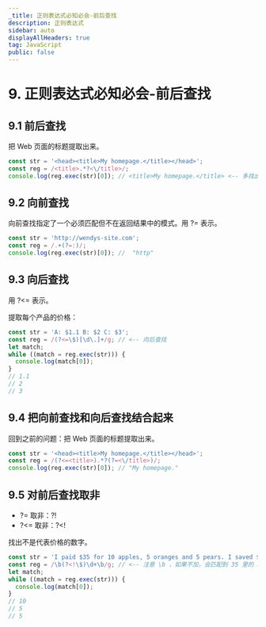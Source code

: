 ```yaml
---
_title: 正则表达式必知必会-前后查找
description: 正则表达式
sidebar: auto
displayAllHeaders: true
tag: JavaScript
public: false
---
```


# 9. 正则表达式必知必会-前后查找

## 9.1 前后查找

把 Web 页面的标题提取出来。

```js
const str = '<head><title>My homepage.</title></head>';
const reg = /<title>.*?<\/title>/;
console.log(reg.exec(str)[0]); // <title>My homepage.</title> <-- 多找出了 <title> 和 </title>
```

## 9.2 向前查找

向前查找指定了一个必须匹配但不在返回结果中的模式。用 ?= 表示。

```js
const str = 'http://wendys-site.com';
const reg = /.+(?=:)/;
console.log(reg.exec(str)[0]); //  "http"
```

## 9.3 向后查找

用 ?<= 表示。

提取每个产品的价格：

```js
const str = 'A: $1.1 B: $2 C: $3';
const reg = /(?<=\$)[\d\.]+/g; // <-- 向后查找
let match;
while ((match = reg.exec(str))) {
  console.log(match[0]);
}
// 1.1
// 2
// 3
```

## 9.4 把向前查找和向后查找结合起来

回到之前的问题：把 Web 页面的标题提取出来。

```js
const str = '<head><title>My homepage.</title></head>';
const reg = /(?<=<title>).*?(?=<\/title>)/;
console.log(reg.exec(str)[0]); // "My homepage."
```

## 9.5 对前后查找取非

- ?= 取非：?!
- ?<= 取非：?<!

找出不是代表价格的数字。

```js
const str = 'I paid $35 for 10 apples, 5 oranges and 5 pears. I saved $1.';
const reg = /\b(?<!\$)\d+\b/g; // <-- 注意 \b ，如果不加，会匹配到 35 里的 5
let match;
while ((match = reg.exec(str))) {
  console.log(match[0]);
}
// 10
// 5
// 5
```

